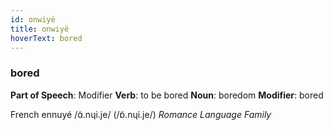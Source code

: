 ```yaml
---
id: onwiyë
title: onwiyë
hoverText: bored
---
```


### bored

**Part of Speech**: Modifier
**Verb**: to be bored
**Noun**: boredom
**Modifier**: bored

French ennuyé /ɑ̃.nɥi.je/ (/ɒ̃.nɥi.je/)
*Romance Language Family*